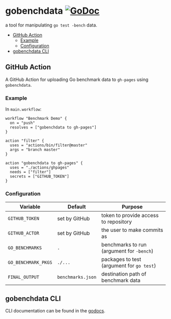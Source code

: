 # gobenchdata [![GoDoc](https://godoc.org/github.com/bobheadxi/gobenchdata?status.svg)](https://godoc.org/github.com/bobheadxi/gobenchdata)

a tool for manipulating `go test -bench` data.

* [GitHub Action](#github-action)
  * [Example](#example)
  * [Configuration](#configuration)
* [gobenchdata CLI](#gobenchdata-cli)

## GitHub Action

A GitHub Action for uploading Go benchmark data to `gh-pages` using `gobenchdata`.

### Example

In `main.workflow`:

```
workflow "Benchmark Demo" {
  on = "push"
  resolves = ["gobenchdata to gh-pages"]
}

action "filter" {
  uses = "actions/bin/filter@master"
  args = "branch master"
}

action "gobenchdata to gh-pages" {
  uses = "./actions/ghpages"
  needs = ["filter"]
  secrets = ["GITHUB_TOKEN"]
}
```

### Configuration

| Variable            | Default           | Purpose
| ------------------- | ----------------- | -------
| `GITHUB_TOKEN`      | set by GitHub     | token to provide access to repository
| `GITHUB_ACTOR`      | set by GitHub     | the user to make commits as
| `GO_BENCHMARKS`     | `.`               | benchmarks to run (argument for `-bench`)
| `GO_BENCHMARK_PKGS` | `./...`           | packages to test (argument for `go test`)
| `FINAL_OUTPUT`      | `benchmarks.json` | destination path of benchmark data

## gobenchdata CLI

CLI documentation can be found in the [godocs](https://godoc.org/github.com/bobheadxi/gobenchdata).
